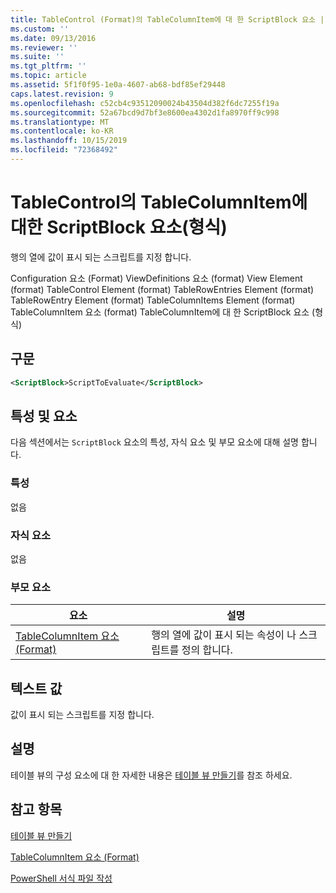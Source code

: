 ```yaml
---
title: TableControl (Format)의 TableColumnItem에 대 한 ScriptBlock 요소 | Microsoft Docs
ms.custom: ''
ms.date: 09/13/2016
ms.reviewer: ''
ms.suite: ''
ms.tgt_pltfrm: ''
ms.topic: article
ms.assetid: 5f1f0f95-1e0a-4607-ab68-bdf85ef29448
caps.latest.revision: 9
ms.openlocfilehash: c52cb4c93512090024b43504d382f6dc7255f19a
ms.sourcegitcommit: 52a67bcd9d7bf3e8600ea4302d1fa8970ff9c998
ms.translationtype: MT
ms.contentlocale: ko-KR
ms.lasthandoff: 10/15/2019
ms.locfileid: "72368492"
---
```

# <a name="scriptblock-element-for-tablecolumnitem-for-tablecontrol-format"></a>TableControl의 TableColumnItem에 대한 ScriptBlock 요소(형식)

행의 열에 값이 표시 되는 스크립트를 지정 합니다.

Configuration 요소 (Format) ViewDefinitions 요소 (format) View Element (format) TableControl Element (format) TableRowEntries Element (format) TableRowEntry Element (format) TableColumnItems Element (format) TableColumnItem 요소 (format) TableColumnItem에 대 한 ScriptBlock 요소 (형식)

## <a name="syntax"></a>구문

```xml
<ScriptBlock>ScriptToEvaluate</ScriptBlock>
```

## <a name="attributes-and-elements"></a>특성 및 요소

다음 섹션에서는 `ScriptBlock` 요소의 특성, 자식 요소 및 부모 요소에 대해 설명 합니다.

### <a name="attributes"></a>특성

없음

### <a name="child-elements"></a>자식 요소

없음

### <a name="parent-elements"></a>부모 요소

|요소|설명|
|-------------|-----------------|
|[TableColumnItem 요소 (Format)](./tablecolumnitem-element-for-tablecolumnitems-for-tablecontrol-format.md)|행의 열에 값이 표시 되는 속성이 나 스크립트를 정의 합니다.|

## <a name="text-value"></a>텍스트 값

값이 표시 되는 스크립트를 지정 합니다.

## <a name="remarks"></a>설명

테이블 뷰의 구성 요소에 대 한 자세한 내용은 [테이블 뷰 만들기](./creating-a-table-view.md)를 참조 하세요.

## <a name="see-also"></a>참고 항목

[테이블 뷰 만들기](./creating-a-table-view.md)

[TableColumnItem 요소 (Format)](./tablecolumnitem-element-for-tablecolumnitems-for-tablecontrol-format.md)

[PowerShell 서식 파일 작성](./writing-a-powershell-formatting-file.md)
